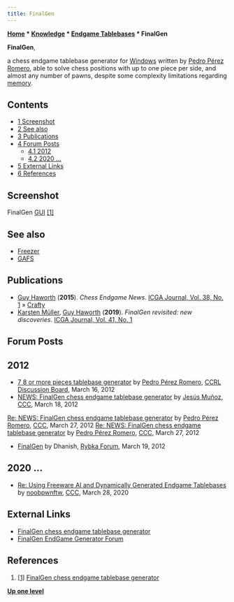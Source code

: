 ```yaml
---
title: FinalGen
---
```

**[Home](Home "Home") * [Knowledge](Knowledge "Knowledge") * [Endgame Tablebases](Endgame_Tablebases "Endgame Tablebases") * FinalGen**

**FinalGen**,

a chess endgame tablebase generator for [Windows](Windows "Windows") written by [Pedro Pérez Romero](Pedro_P%C3%A9rez_Romero "Pedro Pérez Romero"), able to solve chess positions with up to one piece per side, and almost any number of pawns, despite some complexity limitations regarding [memory](Memory "Memory").

## Contents

- [1 Screenshot](#screenshot)
- [2 See also](#see-also)
- [3 Publications](#publications)
- [4 Forum Posts](#forum-posts)
  - [4.1 2012](#2012)
  - [4.2 2020 ...](#2020-...)
- [5 External Links](#external-links)
- [6 References](#references)

## Screenshot

[](http://finalgenchess.ovh/home_ing.php)
FinalGen [GUI](GUI "GUI") <a id="cite-note-1" href="#cite-ref-1">[1]</a>

## See also

- [Freezer](Freezer "Freezer")
- [GAFS](GAFS "GAFS")

## Publications

- [Guy Haworth](Guy_Haworth "Guy Haworth") (**2015**). *Chess Endgame News*. [ICGA Journal, Vol. 38, No. 1](ICGA_Journal#38_1 "ICGA Journal") » [Crafty](Crafty "Crafty")
- [Karsten Müller](Karsten_M%C3%BCller "Karsten Müller"), [Guy Haworth](Guy_Haworth "Guy Haworth") (**2019**). *FinalGen revisited: new discoveries*. [ICGA Journal, Vol. 41, No. 1](ICGA_Journal#41_1 "ICGA Journal")

## Forum Posts

## 2012

- [7 8 or more pieces tablebase generator](http://kirill-kryukov.com/chess/discussion-board/viewtopic.php?f=6&t=6523) by [Pedro Pérez Romero](Pedro_P%C3%A9rez_Romero "Pedro Pérez Romero"), [CCRL Discussion Board](Computer_Chess_Forums "Computer Chess Forums"), March 16, 2012
- [NEWS: FinalGen chess endgame tablebase generator](http://www.talkchess.com/forum/viewtopic.php?t=42921) by [Jesús Muñoz](index.php?title=Jes%C3%BAs_Mu%C3%B1oz&action=edit&redlink=1 "Jesús Muñoz (page does not exist)"), [CCC](CCC "CCC"), March 18, 2012

[Re: NEWS: FinalGen chess endgame tablebase generator](http://www.talkchess.com/forum/viewtopic.php?t=42921&start=32) by [Pedro Pérez Romero](Pedro_P%C3%A9rez_Romero "Pedro Pérez Romero"), [CCC](CCC "CCC"), March 27, 2012
[Re: NEWS: FinalGen chess endgame tablebase generator](http://www.talkchess.com/forum/viewtopic.php?t=42921&start=33) by [Pedro Pérez Romero](Pedro_P%C3%A9rez_Romero "Pedro Pérez Romero"), [CCC](CCC "CCC"), March 27, 2012

- [FinalGen](http://rybkaforum.net/cgi-bin/rybkaforum/topic_show.pl?tid=24565) by Dhanish, [Rybka Forum](Computer_Chess_Forums "Computer Chess Forums"), March 19, 2012

## 2020 ...

- [Re: Using Freeware AI and Dynamically Generated Endgame Tablebases](http://www.talkchess.com/forum3/viewtopic.php?f=7&t=73481&start=7) by [noobpwnftw](Bojun_Guo "Bojun Guo"), [CCC](CCC "CCC"), March 28, 2020

## External Links

- [FinalGen chess endgame tablebase generator](http://finalgenchess.ovh/home_ing.php)
- [FinalGen EndGame Generator Forum](http://finalgenchess.ovh/phpBB3/viewforum.php?f=3)

## References

1. <a id="cite-ref-1" href="#cite-note-1">[1]</a> [FinalGen chess endgame tablebase generator](http://finalgenchess.ovh/home_ing.php)

**[Up one level](Endgame_Tablebases "Endgame Tablebases")**

